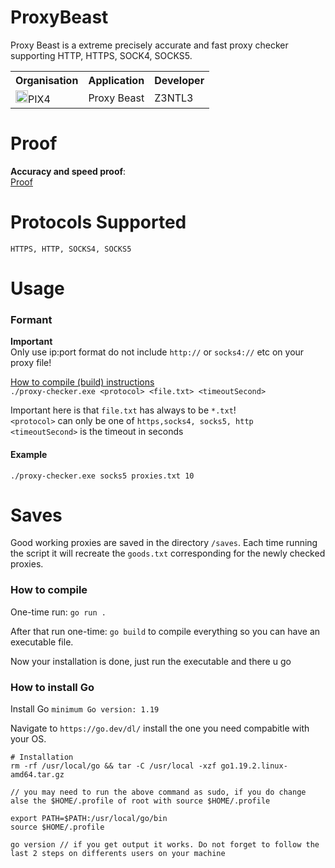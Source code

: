 # ProxyBeast

Proxy Beast is a extreme precisely accurate and fast proxy checker supporting HTTP, HTTPS, SOCK4, SOCKS5.

<table><tr><th>Organisation</th><th>Application</th><th>Developer</th></tr><tr><td><img src="https://media.discordapp.net/attachments/956310840464773200/968964843333877830/logopix4.png" width="20">PIX4</td><td>Proxy Beast</td><td>Z3NTL3</td></tr></table>

# Proof

**Accuracy and speed proof**: <br>
<a href="https://www.youtube.com/watch?v=wuYibCOgoCA&feature=youtu.be"> Proof</a>

# Protocols Supported

`HTTPS, HTTP, SOCKS4, SOCKS5`

# Usage

### Formant
**Important**<br>
Only use ip:port format do not include ``http://`` or ``socks4://`` etc on your proxy file!

<a href="https://github.com/Z3NTL3/ProxyBeast#saves">How to compile (build) instructions</a><br>
`./proxy-checker.exe <protocol> <file.txt> <timeoutSecond>`

Important here is that `file.txt` has always to be `*.txt`!<br>
`<protocol>` can only be one of `https,socks4, socks5, http`<br>
`<timeoutSecond>` is the timeout in seconds<br>

#### Example

`./proxy-checker.exe socks5 proxies.txt 10`

# Saves

Good working proxies are saved in the directory `/saves`. Each time running the script it will recreate the `goods.txt` corresponding for the newly checked proxies.

### How to compile

One-time run:
`go run .`

After that run one-time:
`go build` to compile everything so you can have an executable file.

Now your installation is done, just run the executable and there u go

### How to install Go

Install Go `minimum Go version: 1.19`

Navigate to `https://go.dev/dl/` install the one you need compabitle with your OS.

```
# Installation
rm -rf /usr/local/go && tar -C /usr/local -xzf go1.19.2.linux-amd64.tar.gz

// you may need to run the above command as sudo, if you do change alse the $HOME/.profile of root with source $HOME/.profile

export PATH=$PATH:/usr/local/go/bin
source $HOME/.profile

go version // if you get output it works. Do not forget to follow the last 2 steps on differents users on your machine
```
